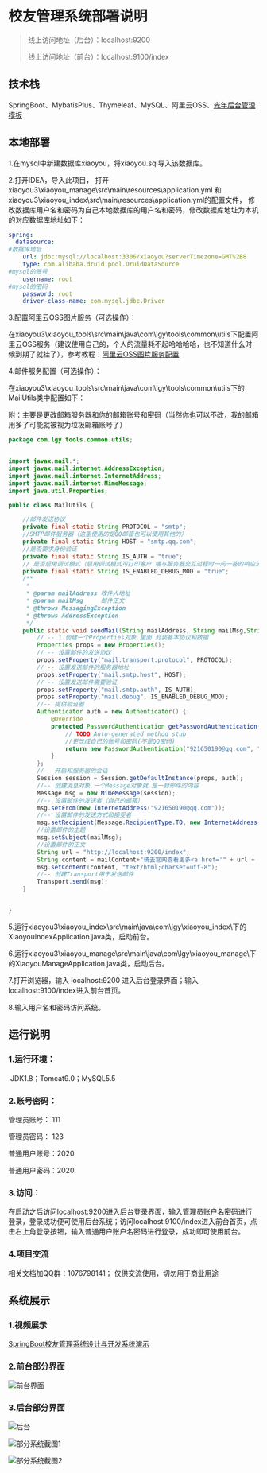 # 校友管理系统部署说明

> 线上访问地址（后台）：localhost:9200
>
> 线上访问地址（前台）：localhost:9100/index
## 技术栈
SpringBoot、MybatisPlus、Thymeleaf、MySQL、阿里云OSS、[光年后台管理模板](https://gitee.com/yinqi/Light-Year-Admin-Template)
## 本地部署

1.在mysql中新建数据库xiaoyou，将xiaoyou.sql导入该数据库。

2.打开IDEA，导入此项目， 打开xiaoyou3\xiaoyou_manage\src\main\resources\application.yml
和xiaoyou3\xiaoyou_index\src\main\resources\application.yml的配置文件，
修改数据库用户名和密码为自己本地数据库的用户名和密码，修改数据库地址为本机的对应数据库地址如下：

```yaml
spring:
  datasource:
#数据库地址
    url: jdbc:mysql://localhost:3306/xiaoyou?serverTimezone=GMT%2B8
    type: com.alibaba.druid.pool.DruidDataSource
#mysql的账号
    username: root
#mysql的密码
    password: root
    driver-class-name: com.mysql.jdbc.Driver
```

3.配置阿里云OSS图片服务（可选操作）：

在xiaoyou3\xiaoyou_tools\src\main\java\com\lgy\tools\common\utils下配置阿里云OSS服务（建议使用自己的，个人的流量耗不起哈哈哈哈，也不知道什么时候到期了就挂了），参考教程：[阿里云OSS图片服务配置](https://juejin.cn/post/6844904158626070542)

4.邮件服务配置（可选操作）：

在xiaoyou3\xiaoyou_tools\src\main\java\com\lgy\tools\common\utils下的MailUtils类中配置如下：

附：主要是更改邮箱服务器和你的邮箱账号和密码（当然你也可以不改，我的邮箱用多了可能就被视为垃圾邮箱账号了）

```java
package com.lgy.tools.common.utils;


import javax.mail.*;
import javax.mail.internet.AddressException;
import javax.mail.internet.InternetAddress;
import javax.mail.internet.MimeMessage;
import java.util.Properties;

public class MailUtils {

    //邮件发送协议
    private final static String PROTOCOL = "smtp";
    //SMTP邮件服务器（这里使用的是QQ邮箱也可以使用其他的）
    private final static String HOST = "smtp.qq.com";
    //是否要求身份验证
    private final static String IS_AUTH = "true";
    // 是否启用调试模式（启用调试模式可打印客户 端与服务器交互过程时一问一答的响应消息）
    private final static String IS_ENABLED_DEBUG_MOD = "true";
    /**
     *
     * @param mailAddress 收件人地址
     * @param mailMsg     邮件正文
     * @throws MessagingException
     * @throws AddressException
     */
    public static void sendMail(String mailAddress, String mailMsg,String mailContent) throws MessagingException {
        // -- 1.创建一个Properties对象.里面 封装基本协议和数据
        Properties props = new Properties();
        // -- 设置邮件的发送协议
        props.setProperty("mail.transport.protocol", PROTOCOL);
        // -- 设置发送邮件的服务器地址
        props.setProperty("mail.smtp.host", HOST);
        // -- 设置发送邮件需要验证
        props.setProperty("mail.smtp.auth", IS_AUTH);
        props.setProperty("mail.debug", IS_ENABLED_DEBUG_MOD);
        //-- 提供验证器
        Authenticator auth = new Authenticator() {
            @Override
            protected PasswordAuthentication getPasswordAuthentication() {
                // TODO Auto-generated method stub
				//更改成自己的账号和密码(不是QQ密码)
                return new PasswordAuthentication("921650190@qq.com", "qreuugzpvxkebefd");
            }
        };
        //-- 开启和服务器的会话
        Session session = Session.getDefaultInstance(props, auth);
        //-- 创建消息对象.一个Message对象就 是一封邮件的内容
        Message msg = new MimeMessage(session);
        //-- 设置邮件的发送者（自己的邮箱）
        msg.setFrom(new InternetAddress("921650190@qq.com"));
        //-- 设置邮件的发送方式和接受者
        msg.setRecipient(Message.RecipientType.TO, new InternetAddress(mailAddress));
        //设置邮件的主题
        msg.setSubject(mailMsg);
        //设置邮件的正文
        String url = "http://localhost:9200/index";
        String content = mailContent+"请去官网查看更多<a href='" + url + "'>" + url + "</a>";
        msg.setContent(content, "text/html;charset=utf-8");
        //-- 创建Transport用于发送邮件
        Transport.send(msg);
    }


}

```



5.运行xiaoyou3\xiaoyou_index\src\main\java\com\lgy\xiaoyou_index\下的XiaoyouIndexApplication.java类，启动前台。

6.运行xiaoyou3\xiaoyou_manage\src\main\java\com\lgy\xiaoyou_manage\下的XiaoyouManageApplication.java类，启动后台。

7.打开浏览器，输入 localhost:9200 进入后台登录界面；输入localhost:9100/index进入前台首页。

8.输入用户名和密码访问系统。
	

## 运行说明

### 1.运行环境：

​	JDK1.8；Tomcat9.0；MySQL5.5

### 2.账号密码：

管理员账号： 111

管理员密码：  123

普通用户账号：2020

普通用户密码：2020

### 3.访问：

在启动之后访问localhost:9200进入后台登录界面，输入管理员账户名密码进行登录，登录成功便可使用后台系统；访问localhost:9100/index进入前台首页，点击右上角登录按钮，输入普通用户账户名密码进行登录，成功即可使用前台。

### 4.项目交流

相关文档加QQ群：1076798141；
仅供交流使用，切勿用于商业用途
## 系统展示

### 1.视频展示

[SpringBoot校友管理系统设计与开发系统演示](https://www.bilibili.com/video/BV1yz411b7Xf)

### 2.前台部分界面

![前台界面](https://images.gitee.com/uploads/images/2020/0512/082825_dc1636ea_5358208.png)



### 3.后台部分界面

![后台](https://images.gitee.com/uploads/images/2020/0512/082825_2aff82d3_5358208.png)

![部分系统截图1](https://images.gitee.com/uploads/images/2020/0512/082825_ee0598e5_5358208.png)

![部分系统截图2](https://images.gitee.com/uploads/images/2020/0512/082825_d22b3308_5358208.png)